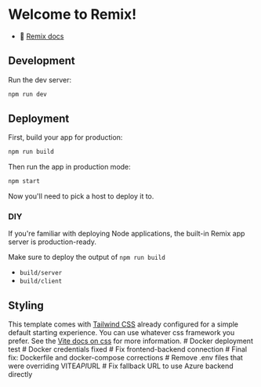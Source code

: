 # Welcome to Remix!

- 📖 [Remix docs](https://remix.run/docs)

## Development

Run the dev server:

```sh
npm run dev
```

## Deployment

First, build your app for production:

```sh
npm run build
```

Then run the app in production mode:

```sh
npm start
```

Now you'll need to pick a host to deploy it to.

### DIY

If you're familiar with deploying Node applications, the built-in Remix app server is production-ready.

Make sure to deploy the output of `npm run build`

- `build/server`
- `build/client`

## Styling

This template comes with [Tailwind CSS](https://tailwindcss.com/) already configured for a simple default starting experience. You can use whatever css framework you prefer. See the [Vite docs on css](https://vitejs.dev/guide/features.html#css) for more information.
#   D o c k e r   d e p l o y m e n t   t e s t  
 #   D o c k e r   c r e d e n t i a l s   f i x e d  
 #   F i x   f r o n t e n d - b a c k e n d   c o n n e c t i o n  
 #   F i n a l   f i x :   D o c k e r f i l e   a n d   d o c k e r - c o m p o s e   c o r r e c t i o n s  
 #   R e m o v e   . e n v   f i l e s   t h a t   w e r e   o v e r r i d i n g   V I T E _ A P I _ U R L  
 #   F i x   f a l l b a c k   U R L   t o   u s e   A z u r e   b a c k e n d   d i r e c t l y  
 